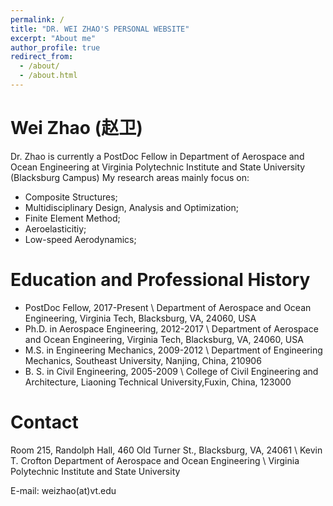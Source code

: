 ```yaml
---
permalink: /
title: "DR. WEI ZHAO'S PERSONAL WEBSITE"
excerpt: "About me"
author_profile: true
redirect_from: 
  - /about/
  - /about.html
---
```


# Wei Zhao (赵卫)
Dr. Zhao is currently a PostDoc Fellow in Department of Aerospace and Ocean Engineering at Virginia Polytechnic Institute and State University (Blacksburg Campus)
My research areas mainly focus on:
* Composite Structures;
* Multidisciplinary Design, Analysis and Optimization;
* Finite Element Method;
* Aeroelasticitiy;
* Low-speed Aerodynamics;


# Education and Professional History
* PostDoc Fellow, 2017-Present \\
Department of Aerospace and Ocean Engineering, Virginia Tech, Blacksburg, VA, 24060, USA 
* Ph.D. in Aerospace Engineering, 2012-2017 \\
Department of Aerospace and Ocean Engineering, Virginia Tech, Blacksburg, VA, 24060, USA 
* M.S. in Engineering Mechanics, 2009-2012 \\
Department of Engineering Mechanics, Southeast University, Nanjing, China, 210906
* B. S. in Civil Engineering, 2005-2009 \\
College of Civil Engineering and Architecture, Liaoning Technical University,Fuxin, China, 123000


# Contact

Room 215, Randolph Hall, 460 Old Turner St., Blacksburg, VA, 24061  \\
Kevin T. Crofton Department of Aerospace and Ocean Engineering \\
Virginia Polytechnic Institute and State University


E-mail: weizhao(at)vt.edu
